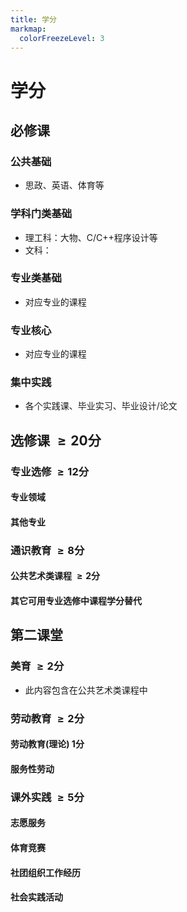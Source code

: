 ```yaml
---
title: 学分
markmap:
  colorFreezeLevel: 3
---
```


# 学分
## 必修课
### 公共基础

- 思政、英语、体育等

### 学科门类基础

- 理工科：大物、C/C++程序设计等
- 文科：

### 专业类基础

- 对应专业的课程

### 专业核心

- 对应专业的课程

### 集中实践

- 各个实践课、毕业实习、毕业设计/论文

## 选修课 $\ge 20$分
### 专业选修 $\ge 12$分
#### 专业领域

#### 其他专业

### 通识教育 $\ge 8$分
#### 公共艺术类课程 $\ge 2$分
#### 其它可用专业选修中课程学分替代

## 第二课堂
### 美育 $\ge 2$分
- 此内容包含在公共艺术类课程中
### 劳动教育 $\ge 2$分
#### 劳动教育(理论) 1分
#### 服务性劳动
### 课外实践 $\ge 5$分
#### 志愿服务
#### 体育竞赛
#### 社团组织工作经历
#### 社会实践活动
